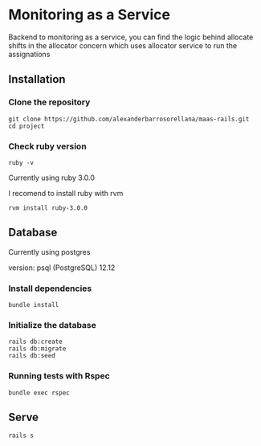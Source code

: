 # Monitoring as a Service

Backend to monitoring as a service, you can find the logic behind allocate shifts
in the allocator concern which uses allocator service to run the assignations

## Installation

### Clone the repository

```shell
git clone https://github.com/alexanderbarrosorellana/maas-rails.git
cd project
```

### Check ruby version

```shell
ruby -v
```

Currently using ruby 3.0.0

I recomend to install ruby with rvm

```shell
rvm install ruby-3.0.0
```

## Database

Currently using postgres

version: psql (PostgreSQL) 12.12

### Install dependencies

```shell
bundle install
```

### Initialize the database

```shell
rails db:create
rails db:migrate
rails db:seed
```

### Running tests with Rspec

```shell
bundle exec rspec
```

## Serve

```shell
rails s
```
